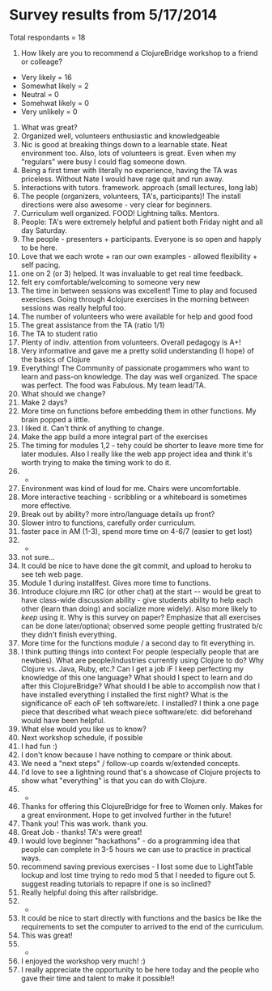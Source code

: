 # Survey results from 5/17/2014

Total respondants = 18

1. How likely are you to recommend a ClojureBridge workshop to a friend or colleage?
  * Very likely = 16
  * Somewhat likely = 2
  * Neutral = 0
  * Somehwat likely = 0
  * Very unlikely = 0
1. What was great?
  1. Organized well, volunteers enthusiastic and knowledgeable
  1. Nic is good at breaking things down to a learnable state. Neat environment too. Also, lots of volunteers is great. Even when my "regulars" were busy I could flag someone down.
  1. Being a first timer with literally no experience, having the TA was priceless. Without Nate I would have rage quit and run away.
  1. Interactions with tutors. framework. approach (small lectures, long lab)
  1. The people (organizers, volunteers, TA's, participants)! The install directions were also awesome - very clear for beginners.
  1. Curriculum well organized. FOOD! Lightning talks. Mentors.
  1. People: TA's were extremely helpful and patient both Friday night and all day Saturday.
  1. The people - presenters + participants. Everyone is so open and happly to be here.
  1. Love that we each wrote + ran our own examples - allowed flexibility + self pacing.
  1. one on 2 (or 3) helped. It was invaluable to get real time feedback.
  1. felt ery comfortable/welcoming to someone very new
  1. The time in between sessions was excellent! Time to play and focused exercises. Going through 4clojure exercises in the morning between sessions was really helpful too.
  1. The number of volunteers who were available for help and good food
  1. The great assistance from the TA (ratio 1/1)
  1. The TA to student ratio
  1. Plenty of indiv. attention from volunteers. Overall pedagogy is A+!
  1. Very informative and gave me a pretty solid understanding (I hope) of the basics of Clojure
  1. Everything! The Community of passionate progammers who want to learn and pass-on knowledge. The day was well organized. The space was perfect. The food was Fabulous. My team lead/TA.
1. What should we change?
  1. Make 2 days?
  1. More time on functions before embedding them in other functions. My brain popped a little.
  1. I liked it. Can't think of anything to change.
  1. Make the app build a more integral part of the exercises
  1. The timing for modules 1,2 - tehy could be shorter to leave more time for later modules. Also I really like the web app project idea and think it's worth trying to make the timing work to do it.
  1. -
  1. Environment was kind of loud for me. Chairs were uncomfortable.
  1. More interactive teaching - scribbling or a whiteboard is sometimes more effective.
  1. Break out by ability? more intro/language details up front?
  1. Slower intro to functions, carefully order curriculum.
  1. faster pace in AM (1-3), spend more time on 4-6/7 (easier to get lost)
  1. -
  1. not sure...
  1. It could be nice to have done the git commit, and upload to heroku to see teh web page.
  1. Module 1 during installfest. Gives more time to functions.
  1. Introduce clojure.mn IRC (or other chat) at the start -- would be great to have class-wide discussion ability - give students ability to help each other (learn than doing) and socialize more widely). Also more likely to *keep* using it. Why is this survey on paper? Emphasize that all exercises can be done later/optional; observed some people getting frustrated b/c they didn't finish everything.
  1. More time for the functions module / a second day to fit everything in.
  1. I think putting things into context For people (especially people that are newbies). What are people/industries currently using Clojure to do? Why Clojure vs. Java, Ruby, etc.? Can I get a job iF I keep perfecting my knowledge of this one language? What should I spect to learn and do after this ClojureBridge? What should I be able to accomplish now that I have installed everything I installed the first night? What is the significance oF each oF teh software/etc. I installed? I think a one page piece that described what weach piece software/etc. did beforehand would have been helpful.
1. What else would you like us to know?
  1. Next workshop schedule, if possible
  1. I had fun :)
  1. I don't know because I have nothing to compare or think about.
  1. We need a "next steps" / follow-up coards w/extended concepts.
  1. I'd love to see a lightning round that's a showcase of Clojure projects to show what "everything" is that you can do with Clojure.
  1. -
  1. Thanks for offering this ClojureBridge for free to Women only. Makes for a great environment. Hope to get involved further in the future!
  1. Thank you! This was work. thank you.
  1. Great Job - thanks! TA's were great!
  1. I would love beginner "hackathons" - do a programming idea that people can complete in 3-5 hours we can use to practice in practical ways.
  1. recommend saving previous exercises - I lost some due to LightTable lockup and lost time trying to redo mod 5 that I needed to figure out 5. suggest reading tutorials to repapre if one is so inclined?
  1. Really helpful doing this after railsbridge.
  1. -
  1. It could be nice to start directly with functions and the basics be like the requirements to set the computer to arrived to the end of the curriculum.
  1. This was great!
  1. -
  1. I enjoyed the workshop very much! :)
  1. I really appreciate the opportunity to be here today and the people who gave their time and talent to make it possible!!
